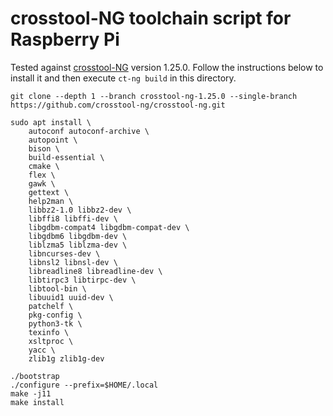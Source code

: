 # crosstool-NG toolchain script for Raspberry Pi
Tested against [crosstool-NG](https://github.com/crosstool-ng/crosstool-ng) version 1.25.0. Follow the instructions below to install it and then execute `ct-ng build` in this directory.
```
git clone --depth 1 --branch crosstool-ng-1.25.0 --single-branch https://github.com/crosstool-ng/crosstool-ng.git

sudo apt install \
    autoconf autoconf-archive \
    autopoint \
    bison \
    build-essential \
    cmake \
    flex \
    gawk \
    gettext \
    help2man \
    libbz2-1.0 libbz2-dev \
    libffi8 libffi-dev \
    libgdbm-compat4 libgdbm-compat-dev \
    libgdbm6 libgdbm-dev \
    liblzma5 liblzma-dev \
    libncurses-dev \
    libnsl2 libnsl-dev \
    libreadline8 libreadline-dev \
    libtirpc3 libtirpc-dev \
    libtool-bin \
    libuuid1 uuid-dev \
    patchelf \
    pkg-config \
    python3-tk \
    texinfo \
    xsltproc \
    yacc \
    zlib1g zlib1g-dev

./bootstrap
./configure --prefix=$HOME/.local
make -j11
make install
```
